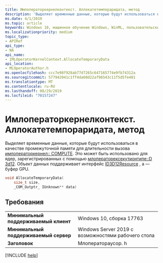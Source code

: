 ```yaml
---
title: Имлоператоркернелконтекст. Аллокатетемпораридата, метод
description: 'Выделяет временные данные, которые будут использоваться в качестве промежуточной памяти для длительности вызова **имлоператоркернел:: COMPUTE**.'
ms.date: 4/1/2019
ms.topic: article
keywords: Windows 10, машинное обучение Windows, WinML, пользовательские операторы, Аллокатетемпораридата
ms.localizationpriority: medium
topic_type:
- APIRef
api_type:
- NA
api_name:
- IMLOperatorKernelContext.AllocateTemporaryData
api_location:
- MLOperatorAuthor.h
ms.openlocfilehash: ccc7e98f928ab77d7265c647165774e9fb74312a
ms.sourcegitcommit: 577942041c1ff4da60d22af96543c11f5d5fe401
ms.translationtype: MT
ms.contentlocale: ru-RU
ms.lasthandoff: 08/29/2019
ms.locfileid: "70157247"
---
```

# <a name="imloperatorkernelcontextallocatetemporarydata-method"></a>Имлоператоркернелконтекст. Аллокатетемпораридата, метод

Выделяет временные данные, которые будут использоваться в качестве промежуточной памяти для длительности вызова [имлоператоркернел:: COMPUTE](IMLOperatorKernel_Compute.md). Это может быть использовано для ядер, зарегистрированных с помощью [млоператорексекутионтипе::D 3d12](MLOperatorExecutionType.md). Объект данных поддерживает интерфейс [ID3D12Resource](https://docs.microsoft.com/windows/desktop/api/d3d12/nn-d3d12-id3d12resource) , а — буфер GPU.

```cpp
void AllocateTemporaryData(
    size_t size,
    _COM_Outptr_ IUnknown** data)
```

## <a name="requirements"></a>Требования

| | |
|-|-|
| **Минимальный поддерживаемый клиент** | Windows 10, сборка 17763 |
| **Минимальный поддерживаемый сервер** | Windows Server 2019 с возможностями рабочего стола |
| **Заголовок** | Млоператораусор. h |

[!INCLUDE [help](../../includes/get-help.md)]
